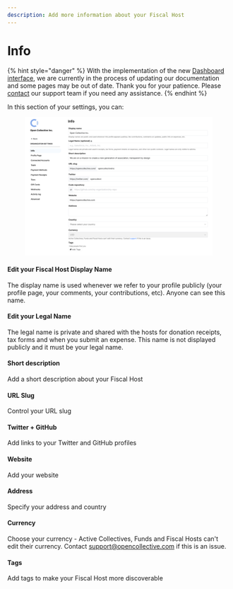 ```yaml
---
description: Add more information about your Fiscal Host
---
```


# Info

{% hint style="danger" %}
With the implementation of the new [Dashboard interface](https://docs.opencollective.com/help/product/understanding-your-dashboard), we are currently in the process of updating our documentation and some pages may be out of date. Thank you for your patience. Please [contact](https://opencollective.com/contact) our support team if you need any assistance.
{% endhint %}

In this section of your settings, you can:

<figure><img src="../../.gitbook/assets/fiscalhosts_organisationsettings_info_2022-09-13.png" alt=""><figcaption></figcaption></figure>

#### **Edit your Fiscal Host Display Name**&#x20;

The display name is used whenever we refer to your profile publicly (your profile page, your comments, your contributions, etc). Anyone can see this name.

#### **Edit your Legal Name**&#x20;

The legal name is private and shared with the hosts for donation receipts, tax forms and when you submit an expense. This name is not displayed publicly and it must be your legal name.

#### Short description

Add a short description about your Fiscal Host

#### URL Slug

Control your URL slug

#### Twitter + GitHub

Add links to your Twitter and GitHub profiles

#### Website

Add your website

#### Address

Specify your address and country

#### Currency&#x20;

Choose your currency - Active Collectives, Funds and Fiscal Hosts can't edit their currency. Contact support@opencollective.com if this is an issue.

#### Tags

Add tags to make your Fiscal Host more discoverable
